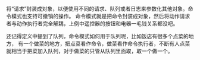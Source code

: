 将“请求”封装成对象，以便使用不同的请求、队列或者日志来参数化其他对象。命令模式也支持可撤销的操作。
命令模式就是把命令封装成对象，然后将动作请求者与动作执行者完全解耦，上例中遥控器的按钮和电器一毛钱关系都没吧。

还记得定义中提到了队列，命令模式如何用于队列呢，比如饭店有很多个点菜的地方，
有一个做菜的地方，把点菜看作命令，做菜看作命令执行者，不断有人点菜就相当于把菜加入队列，对于做菜的只管从队列里面取，取一个做一个。